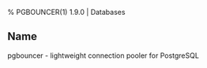 % PGBOUNCER(1) 1.9.0 | Databases

## Name

pgbouncer - lightweight connection pooler for PostgreSQL
